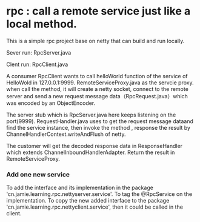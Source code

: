 # rpc : call a remote service just like a local method.
This is a simple rpc project base on netty that can build and run locally.

Sever run: RpcServer.java

Clent run: RpcClient.java

A consumer RpcClient wants to call helloWorld function of the service of HelloWold in 127.0.0.1:9999.
RemoteServiceProxy.java as the servcie proxy. when call the method, it will create a netty socket, 
connect to the remote server and send a new request message data（RpcRequest.java）which was encoded by an ObjectEncoder. 

The server stub which is RpcServer.java here keeps listening on the port(9999).
RequestHandler.java uses to get the request message dataand find the service instance, then invoke the method ,
response the result by ChannelHandlerContext.writeAndFlush  of netty.

The customer will get the decoded response data in ResponseHandler which extends ChannelInboundHandlerAdapter.
Return the result in RemoteServiceProxy.

### Add one new service 
 To add the interface and its implementation in the package 'cn.jamie.learning.rpc.nettyserver.service'.
 To tag the @RpcService on the implementation.
 To copy the new added interface to the package 'cn.jamie.learning.rpc.nettyclient.service', then it could be called in the client.
